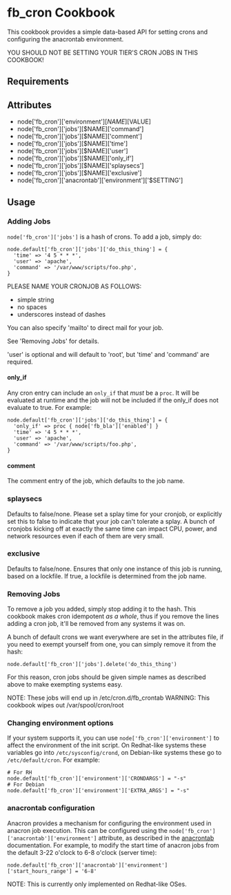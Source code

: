 fb_cron Cookbook
====================
This cookbook provides a simple data-based API for setting crons and configuring
the anacrontab environment.

YOU SHOULD NOT BE SETTING YOUR TIER'S CRON JOBS IN THIS COOKBOOK!

Requirements
------------

Attributes
----------
* node['fb_cron']['environment'][$NAME][$VALUE]
* node['fb_cron']['jobs'][$NAME]['command']
* node['fb_cron']['jobs'][$NAME]['comment']
* node['fb_cron']['jobs'][$NAME]['time']
* node['fb_cron']['jobs'][$NAME]['user']
* node['fb_cron']['jobs'][$NAME]['only_if']
* node['fb_cron']['jobs'][$NAME]['splaysecs']
* node['fb_cron']['jobs'][$NAME]['exclusive']
* node['fb_cron']['anacrontab']['environment']['$SETTING']

Usage
-----

### Adding Jobs
`node['fb_cron']['jobs']` is a hash of crons. To add a job, simply do:

```
node.default['fb_cron']['jobs']['do_this_thing'] = {
  'time' => '4 5 * * *',
  'user' => 'apache',
  'command' => '/var/www/scripts/foo.php',
}
```

PLEASE NAME YOUR CRONJOB AS FOLLOWS:
* simple string
* no spaces
* underscores instead of dashes

You can also specify 'mailto' to direct mail for your job.

See 'Removing Jobs' for details.

'user' is optional and will default to 'root', but 'time' and 'command'
are required.

#### only_if
Any cron entry can include an `only_if` that *must* be a `proc`. It will
be evaluated at runtime and the job will not be included if the only_if does
not evaluate to true. For example:

```
node.default['fb_cron']['jobs']['do_this_thing'] = {
  'only_if' => proc { node['fb_bla']['enabled'] }
  'time' => '4 5 * * *',
  'user' => 'apache',
  'command' => '/var/www/scripts/foo.php',
}
```

#### comment
The comment entry of the job, which defaults to the job name.

### splaysecs
Defaults to false/none.  Please set a splay time for your cronjob, or
explicitly set this to false to indicate that your job can't tolerate a splay.
A bunch of cronjobs kicking off at exactly the same time can impact CPU, power,
and network resources even if each of them are very small.

### exclusive
Defaults to false/none.  Ensures that only one instance of this job is running,
based on a lockfile. If true, a lockfile is determined from the job name.

### Removing Jobs
To remove a job you added, simply stop adding it to the hash.  This cookbook
makes cron idempotent *as a whole*, thus if you remove the lines adding a cron
job, it'll be removed from any systems it was on.

A bunch of default crons we want everywhere are set in the attributes file, if
you need to exempt yourself from one, you can simply remove it from the hash:

```
node.default['fb_cron']['jobs'].delete('do_this_thing')
```

For this reason, cron jobs should be given simple names as described above
to make exempting systems easy.

NOTE: These jobs will end up in /etc/cron.d/fb_crontab
WARNING: This cookbook wipes out /var/spool/cron/root

### Changing environment options
If your system supports it, you can use `node['fb_cron']['environment']` to
affect the environment of the init script. On Redhat-like systems these
variables go into `/etc/sysconfig/crond`, on Debian-like systems these go to
`/etc/default/cron`. For example:

```
# For RH
node.default['fb_cron']['environment']['CRONDARGS'] = "-s"
# For Debian
node.default['fb_cron']['environment']['EXTRA_ARGS'] = "-s"
```

### anacrontab configuration
Anacron provides a mechanism for configuring the environment used in anacron job
execution. This can be configured using the
`node['fb_cron']['anacrontab']['environment']` attribute, as described in the
[anacrontab](https://linux.die.net/man/5/anacrontab) documentation. For example,
to modify the start time of anacron jobs from the default 3-22 o'clock to 6-8
o'clock (server time):

```
node.default['fb_cron']['anacrontab']['environment']['start_hours_range'] = '6-8'
```

NOTE: This is currently only implemented on Redhat-like OSes.
